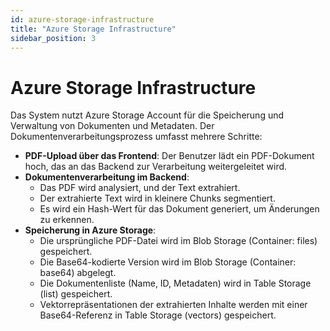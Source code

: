 ```yaml
---
id: azure-storage-infrastructure
title: "Azure Storage Infrastructure"
sidebar_position: 3
---
```


# Azure Storage Infrastructure

Das System nutzt Azure Storage Account für die Speicherung und Verwaltung von Dokumenten und Metadaten. Der Dokumentenverarbeitungsprozess umfasst mehrere Schritte:

- **PDF-Upload über das Frontend**: Der Benutzer lädt ein PDF-Dokument hoch, das an das Backend zur Verarbeitung weitergeleitet wird.
- **Dokumentenverarbeitung im Backend**:
  - Das PDF wird analysiert, und der Text extrahiert.
  - Der extrahierte Text wird in kleinere Chunks segmentiert.
  - Es wird ein Hash-Wert für das Dokument generiert, um Änderungen zu erkennen.
- **Speicherung in Azure Storage**:
  - Die ursprüngliche PDF-Datei wird im Blob Storage (Container: files) gespeichert.
  - Die Base64-kodierte Version wird im Blob Storage (Container: base64) abgelegt.
  - Die Dokumentenliste (Name, ID, Metadaten) wird in Table Storage (list) gespeichert.
  - Vektorrepräsentationen der extrahierten Inhalte werden mit einer Base64-Referenz in Table Storage (vectors) gespeichert.
